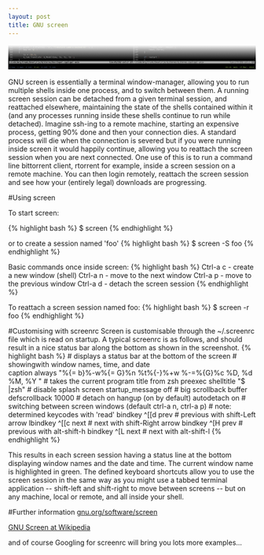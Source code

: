 ```yaml
---
layout: post
title: GNU screen
---
```


<div class="img_shadow">
<a href="/blog/files/2010/03/24/full/gnu_screen.png">
<img class="page_width" src="/blog/files/2010/03/24/gnu_screen.png" />
</a>
</div>


GNU screen is essentially a terminal window-manager, allowing you to run multiple shells inside one process, and to switch between them.
A running screen session can be detached from a given terminal session, and reattached elsewhere, maintaining the state of the shells contained within it (and any processes running inside these shells continue to run while detached). 
Imagine ssh-ing to a remote machine, starting an expensive process, getting 90% done and then your connection dies.
A standard process will die when the connection is severed but if you were running inside screen it would happily continue, allowing you to reattach the screen session when you are next connected.
One use of this is to run a command line bittorrent client, rtorrent for example, inside a screen session on a remote machine. You can then login remotely, reattach the screen session and see how your (entirely legal) downloads are progressing.

#Using screen

To start screen:

{% highlight bash %}
    $ screen
{% endhighlight %}

or to create a session named 'foo'
{% highlight bash %}
    $ screen -S foo
{% endhighlight %}
    
Basic commands once inside screen: 
{% highlight bash %}
    Ctrl-a c - create a new window (shell)
    Ctrl-a n - move to the next window
    Ctrl-a p - move to the previous window
    Ctrl-a d - detach the screen session
{% endhighlight %}

To reattach a screen session named foo:
{% highlight bash %}
    $ screen -r foo
{% endhighlight %}
    
#Customising with screenrc
Screen is customisable through the ~/.screenrc file which is read on startup.
A typical screenrc is as follows, and should result in a nice status bar along the bottom as shown in the screenshot.
{% highlight bash %}
    # displays a status bar at the bottom of the screen
    # showingwith window names, time, and date     
    caption always "%{= b}%-w%{= G}%n %t%{-}%+w %-=%{G}%c %D, %d %M, %Y "
    # takes the current program title from zsh preexec
    shelltitle "$ |zsh"
    # disable splash screen
    startup_message off
    # big scrollback buffer
    defscrollback 10000
    # detach on hangup (on by default)
    autodetach on
    # switching between screen windows (default ctrl-a n, ctrl-a p)
    # note: determined keycodes with 'read'
    bindkey ^[[d prev # previous with shift-Left arrow
    lbindkey ^[[c next # next with shift-Right arrow
    bindkey ^[H prev # previous with alt-shift-h
    bindkey ^[L next # next with alt-shift-l
{% endhighlight %}

This results in each screen session having a status line at the bottom  displaying window names and the date and time. 
The current window name  is highlighted in green.
The defined keyboard shortcuts allow you to  use the screen session in the same way as you might use a tabbed  terminal application -- shift-left and shift-right to move between screens -- but on any machine, local or remote, and all inside your shell.

#Further information 
<a href="http://www.gnu.org/software/screen/">gnu.org/software/screen</a>

<a href="http://en.wikipedia.org/wiki/GNU_Screen">GNU Screen at Wikipedia</a>

and of course Googling for screenrc will bring you lots more examples...

